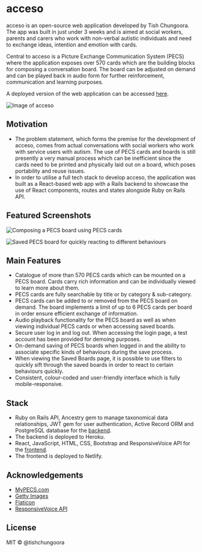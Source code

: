 # acceso

acceso is an open-source web application developed by Tish Chungoora. The app was built in just under 3 weeks and is aimed at social workers, parents and carers who work with non-verbal autistic individuals and need to exchange ideas, intention and emotion with cards.

Central to acceso is a Picture Exchange Communication System (PECS) where the application exposes over 570 cards which are the building blocks for composing a conversation board. The board can be adjusted on demand and can be played back in audio form for further reinforcement, communication and learning purposes.

A deployed version of the web application can be accessed [here](https://acceso.netlify.com/).

![Image of acceso](https://i.imgur.com/QuN8dWz.png)

## Motivation

- The problem statement, which forms the premise for the development of acceso, comes from actual conversations with social workers who work with service users with autism. The use of PECS cards and boards is still presently a very manual process which can be inefficient since the cards need to be printed and physically laid out on a board, which poses portability and reuse issues.
- In order to utilise a full tech stack to develop acceso, the application was built as a React-based web app with a Rails backend to showcase the use of React components, routes and states alongside Ruby on Rails API.

## Featured Screenshots

![Composing a PECS board using PECS cards](https://i.imgur.com/Nqekt4u.png)

![Saved PECS board for quickly reacting to different behaviours](https://i.imgur.com/oLN0RTr.png)

## Main Features

- Catalogue of more than 570 PECS cards which can be mounted on a PECS board. Cards carry rich information and can be individually viewed to learn more about them.
- PECS cards are fully searchable by title or by category & sub-category.
- PECS cards can be added to or removed from the PECS board on demand. The board implements a limit of up to 6 PECS cards per board in order ensure efficient exchange of information.
- Audio playback functionality for the PECS board as well as when viewing individual PECS cards or when accessing saved boards.
- Secure user log in and log out. When accessing the login page, a test account has been provided for demoing purposes.
- On-demand saving of PECS boards when logged in and the ability to associate specific kinds of behaviours during the save process.
- When viewing the Saved Boards page, it is possible to use filters to quickly sift through the saved boards in order to react to certain behaviours quickly.
- Consistent, colour-coded and user-friendly interface which is fully mobile-responsive.

## Stack

- Ruby on Rails API, Ancestry gem to manage taxonomical data relationships, JWT gem for user authentication, Active Record ORM and PostgreSQL database for the [backend](https://github.com/tishchungoora/acceso-backend).
- The backend is deployed to Heroku.
- React, JavaScript, HTML, CSS, Bootstrap and ResponsiveVoice API for the [frontend](https://github.com/tishchungoora/acceso-frontend).
- The frontend is deployed to Netlify.

## Acknowledgements

- [MyPECS.com](http://www.mypecs.com/)
- [Getty Images](https://www.gettyimages.co.uk/)
- [Flaticon](https://www.flaticon.com/)
- [ResponsiveVoice API](https://responsivevoice.org/)

## License

MIT © @tishchungoora